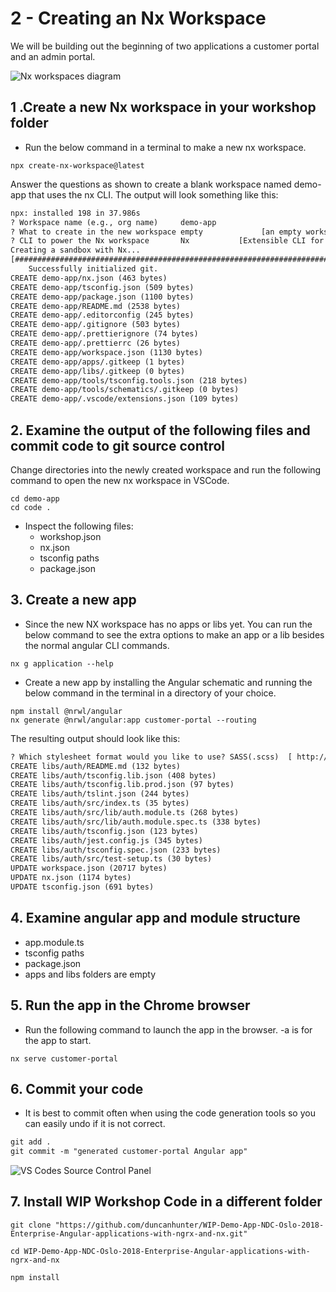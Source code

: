 # 2 -  Creating an Nx Workspace

We will be building out the beginning of two applications a customer portal and an admin portal.

![Nx workspaces diagram](.gitbook/assets/image%20%287%29.png)

## 1 .Create a new Nx workspace in your workshop folder

* Run the below command in a terminal to make a new nx workspace.

```text
npx create-nx-workspace@latest
```

Answer the questions as shown to create a blank workspace named demo-app that uses the nx CLI.  The output will look something like this:

```txt
npx: installed 198 in 37.986s
? Workspace name (e.g., org name)     demo-app
? What to create in the new workspace empty             [an empty workspace]
? CLI to power the Nx workspace       Nx           [Extensible CLI for JavaScript and TypeScript applications]
Creating a sandbox with Nx...
[##################################################################################################################################################] 364/364 new demo-app --preset="empty" --interactive=false --collection=@nrwl/workspace
    Successfully initialized git.
CREATE demo-app/nx.json (463 bytes)
CREATE demo-app/tsconfig.json (509 bytes)
CREATE demo-app/package.json (1100 bytes)
CREATE demo-app/README.md (2538 bytes)
CREATE demo-app/.editorconfig (245 bytes)
CREATE demo-app/.gitignore (503 bytes)
CREATE demo-app/.prettierignore (74 bytes)
CREATE demo-app/.prettierrc (26 bytes)
CREATE demo-app/workspace.json (1130 bytes)
CREATE demo-app/apps/.gitkeep (1 bytes)
CREATE demo-app/libs/.gitkeep (0 bytes)
CREATE demo-app/tools/tsconfig.tools.json (218 bytes)
CREATE demo-app/tools/schematics/.gitkeep (0 bytes)
CREATE demo-app/.vscode/extensions.json (109 bytes)
```

## 2. Examine the output of the following files and commit code to git source control

Change directories into the newly created workspace and run the following command to open the new nx workspace in VSCode.

```text
cd demo-app
cd code .
```

* Inspect the following files:
  * workshop.json
  * nx.json
  * tsconfig paths
  * package.json

## 3. Create a new app

* Since the new NX workspace has no apps or libs yet. You can run the below command to see the extra options to make an app or a lib besides the normal angular CLI commands.

```text
nx g application --help
```

* Create a new app by installing the Angular schematic and running the below command in the terminal in a directory of your choice.

```text
npm install @nrwl/angular
nx generate @nrwl/angular:app customer-portal --routing
```

The resulting output should look like this:

```txt
? Which stylesheet format would you like to use? SASS(.scss)  [ http://sass-lang.com   ]
CREATE libs/auth/README.md (132 bytes)
CREATE libs/auth/tsconfig.lib.json (408 bytes)
CREATE libs/auth/tsconfig.lib.prod.json (97 bytes)
CREATE libs/auth/tslint.json (244 bytes)
CREATE libs/auth/src/index.ts (35 bytes)
CREATE libs/auth/src/lib/auth.module.ts (268 bytes)
CREATE libs/auth/src/lib/auth.module.spec.ts (338 bytes)
CREATE libs/auth/tsconfig.json (123 bytes)
CREATE libs/auth/jest.config.js (345 bytes)
CREATE libs/auth/tsconfig.spec.json (233 bytes)
CREATE libs/auth/src/test-setup.ts (30 bytes)
UPDATE workspace.json (20717 bytes)
UPDATE nx.json (1174 bytes)
UPDATE tsconfig.json (691 bytes)
```

## 4. Examine angular app and module structure

* app.module.ts
* tsconfig paths
* package.json
* apps and libs folders are empty

## 5. Run the app in the Chrome browser

* Run the following command to launch the app in the browser. -a is for the app to start.

```text
nx serve customer-portal
```

## 6. Commit your code

* It is best to commit often when using the code generation tools so you can easily undo if it is not correct.

```txt
git add .
git commit -m "generated customer-portal Angular app"
```

![VS Codes Source Control Panel](.gitbook/assets/image%20%283%29.png)

## 7. Install WIP Workshop Code in a different folder <a id="wipcoursecode"></a>

```text
git clone "https://github.com/duncanhunter/WIP-Demo-App-NDC-Oslo-2018-Enterprise-Angular-applications-with-ngrx-and-nx.git"
​
cd WIP-Demo-App-NDC-Oslo-2018-Enterprise-Angular-applications-with-ngrx-and-nx

npm install
```
